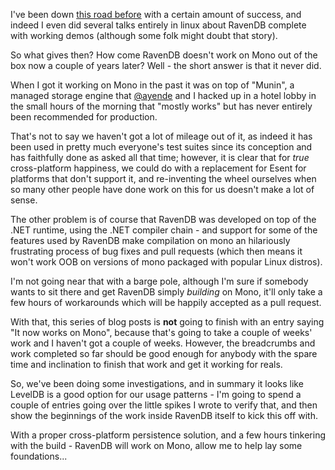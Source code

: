 I've been down [this road before](/entries/ravendb-on-mono.html) with a certain amount of success, and indeed I even did several talks entirely in linux about RavenDB complete with working demos (although some folk might doubt that story).

So what gives then? How come RavenDB doesn't work on Mono out of the box now a couple of years later? Well - the short answer is that it never did. 

When I got it working on Mono in the past it was on top of "Munin", a managed storage engine that [@ayende](http://twitter.com/ayende) and I hacked up in a hotel lobby in the small hours of the morning that "mostly works" but has never entirely been recommended for production.

That's not to say we haven't got a lot of mileage out of it, as indeed it has been used in pretty much everyone's test suites since its conception and has faithfully done as asked all that time; however, it is clear that for *true* cross-platform happiness, we could do with a replacement for Esent for platforms that don't support it, and re-inventing the wheel ourselves when so many other people have done work on this for us doesn't make a lot of sense.

The other problem is of course that RavenDB was developed on top of the .NET runtime, using the .NET compiler chain - and support for some of the features used by RavenDB make compilation on mono an hilariously frustrating process of bug fixes and pull requests (which then means it won't work OOB on versions of mono packaged with popular Linux distros). 

I'm not going near that with a barge pole, although I'm sure if somebody wants to sit there and get RavenDB simply *building* on Mono, it'll only take a few hours of workarounds which will be happily accepted as a pull request.

With that, this series of blog posts is **not** going to finish with an entry saying "It now works on Mono", because that's going to take a couple of weeks' work and I haven't got a couple of weeks. However, the breadcrumbs and work completed so far should be good enough for anybody with the spare time and inclination to finish that work and get it working for reals.

So, we've been doing some investigations, and in summary it looks like LevelDB is a good option for our usage patterns - I'm going to spend a couple of entries going over the little spikes I wrote to verify that, and then show the beginnings of the work inside RavenDB itself to kick this off with.

With a proper cross-platform persistence solution, and a few hours tinkering with the build - RavenDB will work on Mono, allow me to help lay some foundations...
